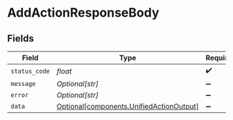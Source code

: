 # AddActionResponseBody


## Fields

| Field                                                                                      | Type                                                                                       | Required                                                                                   | Description                                                                                |
| ------------------------------------------------------------------------------------------ | ------------------------------------------------------------------------------------------ | ------------------------------------------------------------------------------------------ | ------------------------------------------------------------------------------------------ |
| `status_code`                                                                              | *float*                                                                                    | :heavy_check_mark:                                                                         | N/A                                                                                        |
| `message`                                                                                  | *Optional[str]*                                                                            | :heavy_minus_sign:                                                                         | N/A                                                                                        |
| `error`                                                                                    | *Optional[str]*                                                                            | :heavy_minus_sign:                                                                         | N/A                                                                                        |
| `data`                                                                                     | [Optional[components.UnifiedActionOutput]](../../models/components/unifiedactionoutput.md) | :heavy_minus_sign:                                                                         | N/A                                                                                        |